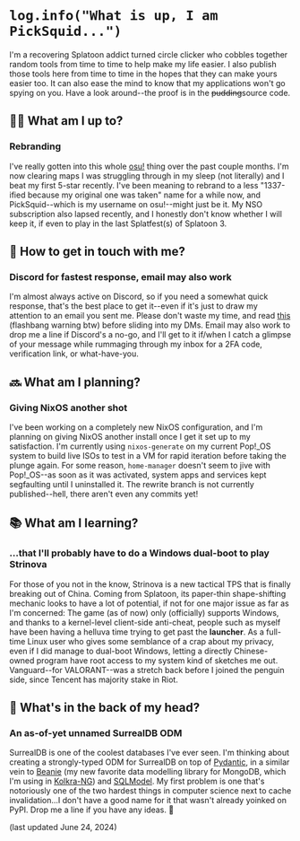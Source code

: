 # `log.info("What is up, I am PickSquid...")`

I'm a recovering Splatoon addict turned circle clicker who cobbles together random tools from time to time to help make my life easier.
I also publish those tools here from time to time in the hopes that they can make yours easier too.
It can also ease the mind to know that my applications won't go spying on you. Have a look around--the proof is in the ~~pudding~~source code.

## 👨‍💻 What am I up to?

### Rebranding

I've really gotten into this whole [osu!](https://github.com/ppy/osu) thing over the past couple months.
I'm now clearing maps I was struggling through in my sleep (not literally) and I beat my first 5-star recently.
I've been meaning to rebrand to a less "1337-ified because my original one was taken" name for a while now, and PickSquid--which is my username on osu!--might just be it.
My NSO subscription also lapsed recently, and I honestly don't know whether I will keep it, if even to play in the last Splatfest(s) of Splatoon 3.

## 💬 How to get in touch with me?

### Discord for fastest response, email may also work

I'm almost always active on Discord, so if you need a somewhat quick response, that's the best place to get it--even if it's just to draw my attention to an email you sent me. Please don't waste my time, and read [this](https://nohello.net) (flashbang warning btw) before sliding into my DMs.
Email may also work to drop me a line if Discord's a no-go, and I'll get to it if/when I catch a glimpse of your message while rummaging through my inbox for a 2FA code, verification link, or what-have-you.

## 🔜 What am I planning?

### Giving NixOS another shot

I've been working on a completely new NixOS configuration, and I'm planning on giving NixOS another install once I get it set up to my satisfaction.
I'm currently using `nixos-generate` on my current Pop!_OS system to build live ISOs to test in a VM for rapid iteration before taking the plunge again.
For some reason, `home-manager` doesn't seem to jive with Pop!_OS--as soon as it was activated, system apps and services kept segfaulting until I uninstalled it.
The rewrite branch is not currently published--hell, there aren't even any commits yet!

## 📚 What am I learning?

### ...that I'll probably have to do a Windows dual-boot to play Strinova

For those of you not in the know, Strinova is a new tactical TPS that is finally breaking out of China.
Coming from Splatoon, its paper-thin shape-shifting mechanic looks to have a lot of potential, if not for one major issue as far as I'm concerned:
The game (as of now) only (officially) supports Windows, and thanks to a kernel-level client-side anti-cheat, people such as myself have been having a helluva time trying to get past the **launcher**.
As a full-time Linux user who gives some semblance of a crap about my privacy, even if I did manage to dual-boot Windows, letting a directly Chinese-owned program have root access to my system kind of sketches me out. Vanguard--for VALORANT--was a stretch back before I joined the penguin side, since Tencent has majority stake in Riot.

## 🧠 What's in the back of my head?

### An as-of-yet unnamed SurrealDB ODM

SurrealDB is one of the coolest databases I've ever seen.
I'm thinking about creating a strongly-typed ODM for SurrealDB on top of [Pydantic](https://github.com/pydantic/pydantic), in a similar vein to [Beanie](https://github.com/roman-right/beanie) (my new favorite data modelling library for MongoDB, which I'm using in [Kolkra-NG](https://github.com/m1n0rm1n3r/kolkra-ng)) and [SQLModel](https://github.com/tiangolo/sqlmodel).
My first problem is one that's notoriously one of the two hardest things in computer science next to cache invalidation...I don't have a good name for it that wasn't already yoinked on PyPI. Drop me a line if you have any ideas. 🤔

(last updated June 24, 2024)
<!--
**M1N0RM1N3R/M1N0RM1N3R** is a ✨ _special_ ✨ repository because its `README.md` (this file) appears on your GitHub profile.

Here are some ideas to get you started:

- 🔭 I’m currently working on ...
- 🌱 I’m currently learning ...
- 👯 I’m looking to collaborate on ...
- 🤔 I’m looking for help with ...
- 💬 Ask me about ...
- 📫 How to reach me: ...
- 😄 Pronouns: ...
- ⚡ Fun fact: ...
-->
